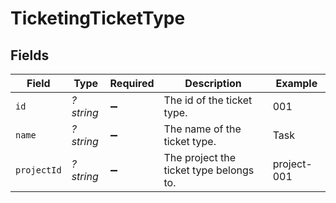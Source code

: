# TicketingTicketType


## Fields

| Field                                   | Type                                    | Required                                | Description                             | Example                                 |
| --------------------------------------- | --------------------------------------- | --------------------------------------- | --------------------------------------- | --------------------------------------- |
| `id`                                    | *?string*                               | :heavy_minus_sign:                      | The id of the ticket type.              | 001                                     |
| `name`                                  | *?string*                               | :heavy_minus_sign:                      | The name of the ticket type.            | Task                                    |
| `projectId`                             | *?string*                               | :heavy_minus_sign:                      | The project the ticket type belongs to. | project-001                             |